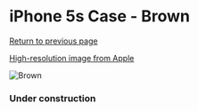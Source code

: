 # iPhone 5s Case - Brown

[Return to previous page](/iphone_5s)

[High-resolution image from Apple](https://store.storeimages.cdn-apple.com/8756/as-images.apple.com/is/MF041?wid=4500&hei=4500&fmt=png)

<div style="width: 384px"><img src="/everyphone/MF041.png" alt="Brown"></div>

### Under construction
